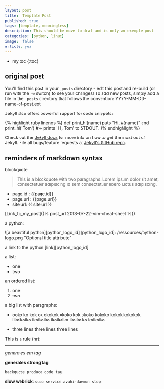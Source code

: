 ```yaml
---
layout: post
title:  Template Post
published: true
tags: [template, meaningless]
description: This should be move to draf and is only an exemple post
categories: [python, linux]
image:  false
article: yes
---
```


* my toc
{:toc}

## original post


You'll find this post in your `_posts` directory - edit this post and re-build (or run with the `-w` switch) to see your changes!
To add new posts, simply add a file in the `_posts` directory that follows the convention: YYYY-MM-DD-name-of-post.ext.

Jekyll also offers powerful support for code snippets:


{% highlight ruby linenos %}
def print_hi(name)
  puts "Hi, #{name}"
end
print_hi('Tom')
#=> prints 'Hi, Tom' to STDOUT.
{% endhighlight %}


Check out the [Jekyll docs][jekyll] for more info on how to get the most out of Jekyll. File all bugs/feature requests at [Jekyll's GitHub repo][jekyll-gh].

[jekyll-gh]: https://github.com/mojombo/jekyll
[jekyll]:    http://jekyllrb.com

## reminders of markdown syntax

blockquote
> This is a blockquote with two paragraphs. Lorem ipsum dolor sit amet, consectetuer adipiscing
> id sem consectetuer libero luctus adipiscing.

* page.id : {{page.id}}
* page.url : {{page.url}}
* site url: {{ site.url }}

[Link_to_my_post]({% post_url 2013-07-22-vim-cheat-sheet %})

a python:

![a beautiful python][python_logo_id]
[python_logo_id]: /ressources/python-logo.png "Optional title attribute"

a link to the python [link][python_logo_id]

a list:
* one
* two

an ordered list:
1. one
2. two

a big list with paragraphs:

* ooko ko kok ok okokok okoko kok okoko kokoko kokok kokokok
  iikoikoiko  ikoikoiko  ikoikoiko  ikoikoiko  koikoiko 

* three lines
  three lines
  three lines

This is a rule (hr):

------


_generates em tag_

__generates strong tag__

`backquote produce code tag`

__slow webrick__:
`sudo service avahi-daemon stop`

